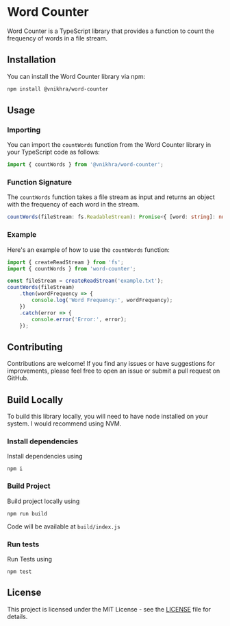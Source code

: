 # Word Counter

Word Counter is a TypeScript library that provides a function to count the frequency of words in a file stream.

## Installation

You can install the Word Counter library via npm:

```bash
npm install @vnikhra/word-counter
```

## Usage

### Importing

You can import the `countWords` function from the Word Counter library in your TypeScript code as follows:

```typescript
import { countWords } from '@vnikhra/word-counter';
```

### Function Signature

The `countWords` function takes a file stream as input and returns an object with the frequency of each word in the stream.

```typescript
countWords(fileStream: fs.ReadableStream): Promise<{ [word: string]: number }>;
```

### Example

Here's an example of how to use the `countWords` function:

```typescript
import { createReadStream } from 'fs';
import { countWords } from 'word-counter';

const fileStream = createReadStream('example.txt');
countWords(fileStream)
    .then(wordFrequency => {
        console.log('Word Frequency:', wordFrequency);
    })
    .catch(error => {
        console.error('Error:', error);
    });
```

## Contributing

Contributions are welcome! If you find any issues or have suggestions for improvements, please feel free to open an issue or submit a pull request on GitHub.

## Build Locally

To build this library locally, you will need to have node installed on your system. I would  recommend using NVM.

### Install dependencies

Install dependencies using
```shell
npm i
```

### Build Project

Build project locally using
```shell
npm run build
```

Code will be available at `build/index.js`

### Run tests

Run Tests using
```shell
npm test
```

## License

This project is licensed under the MIT License - see the [LICENSE](LICENSE) file for details.

